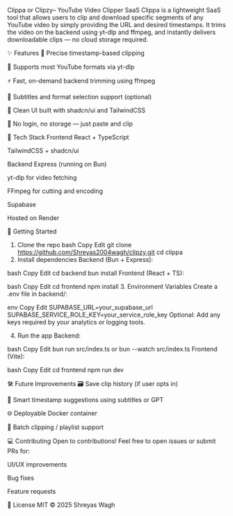 Clippa or Clipzy– YouTube Video Clipper SaaS
Clippa is a lightweight SaaS tool that allows users to clip and download specific segments of any YouTube video by simply providing the URL and desired timestamps. It trims the video on the backend using yt-dlp and ffmpeg, and instantly delivers downloadable clips — no cloud storage required.

✨ Features
🎯 Precise timestamp-based clipping

🎥 Supports most YouTube formats via yt-dlp

⚡ Fast, on-demand backend trimming using ffmpeg

🧾 Subtitles and format selection support (optional)

🧩 Clean UI built with shadcn/ui and TailwindCSS

🧷 No login, no storage — just paste and clip

🧱 Tech Stack
Frontend
React + TypeScript

TailwindCSS + shadcn/ui

Backend
Express (running on Bun)

yt-dlp for video fetching

FFmpeg for cutting and encoding

Supabase 

Hosted on Render

🚀 Getting Started
1. Clone the repo
bash
Copy
Edit
git clone https://github.com/Shreyas2004wagh/clipzy.git
cd clippa
2. Install dependencies
Backend (Bun + Express):

bash
Copy
Edit
cd backend
bun install
Frontend (React + TS):

bash
Copy
Edit
cd frontend
npm install
3. Environment Variables
Create a .env file in backend/:

env
Copy
Edit
SUPABASE_URL=your_supabase_url
SUPABASE_SERVICE_ROLE_KEY=your_service_role_key
Optional: Add any keys required by your analytics or logging tools.

4. Run the app
Backend:

bash
Copy
Edit
bun run src/index.ts or bun --watch src/index.ts
Frontend (Vite):

bash
Copy
Edit
cd frontend
npm run dev


🛠️ Future Improvements
🗃️ Save clip history (if user opts in)

🧠 Smart timestamp suggestions using subtitles or GPT

🌐 Deployable Docker container

📼 Batch clipping / playlist support

💻 Contributing
Open to contributions! Feel free to open issues or submit PRs for:

UI/UX improvements

Bug fixes

Feature requests

📄 License
MIT © 2025 Shreyas Wagh
